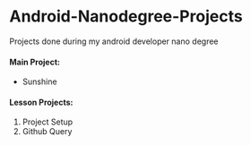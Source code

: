 # Android-Nanodegree-Projects
Projects done during my android developer nano degree

#### Main Project:
  * Sunshine

#### Lesson Projects:
  1. Project Setup
  2. Github Query
